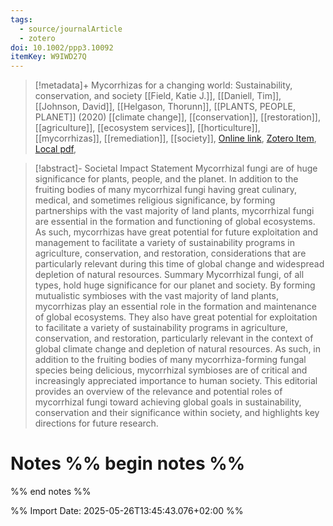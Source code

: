 ```yaml
---
tags:
  - source/journalArticle
  - zotero
doi: 10.1002/ppp3.10092
itemKey: W9IWD27Q
---
```

>[!metadata]+
> Mycorrhizas for a changing world: Sustainability, conservation, and society
> [[Field, Katie J.]], [[Daniell, Tim]], [[Johnson, David]], [[Helgason, Thorunn]], 
> [[PLANTS, PEOPLE, PLANET]] (2020)
> [[climate change]], [[conservation]], [[restoration]], [[agriculture]], [[ecosystem services]], [[horticulture]], [[mycorrhizas]], [[remediation]], [[society]], 
> [Online link](https://onlinelibrary.wiley.com/doi/abs/10.1002/ppp3.10092), [Zotero Item](zotero://select/library/items/W9IWD27Q), [Local pdf](file://C:/Users/aburg/Documents/references/zotero/storage/LEJL8873/Field2020_Mycorrhizaschanging.pdf), 

>[!abstract]-
>Societal Impact Statement Mycorrhizal fungi are of huge significance for plants, people, and the planet. In addition to the fruiting bodies of many mycorrhizal fungi having great culinary, medical, and sometimes religious significance, by forming partnerships with the vast majority of land plants, mycorrhizal fungi are essential in the formation and functioning of global ecosystems. As such, mycorrhizas have great potential for future exploitation and management to facilitate a variety of sustainability programs in agriculture, conservation, and restoration, considerations that are particularly relevant during this time of global change and widespread depletion of natural resources. Summary Mycorrhizal fungi, of all types, hold huge significance for our planet and society. By forming mutualistic symbioses with the vast majority of land plants, mycorrhizas play an essential role in the formation and maintenance of global ecosystems. They also have great potential for exploitation to facilitate a variety of sustainability programs in agriculture, conservation, and restoration, particularly relevant in the context of global climate change and depletion of natural resources. As such, in addition to the fruiting bodies of many mycorrhiza-forming fungal species being delicious, mycorrhizal symbioses are of critical and increasingly appreciated importance to human society. This editorial provides an overview of the relevance and potential roles of mycorrhizal fungi toward achieving global goals in sustainability, conservation and their significance within society, and highlights key directions for future research.

# Notes %% begin notes %%

%% end notes %%




%% Import Date: 2025-05-26T13:45:43.076+02:00 %%
